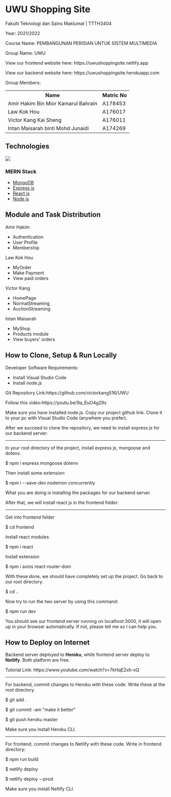 # UWU Shopping Site
<p>Fakulti Teknologi dan Sains Maklumat | TTTH3404</p>
<p>Year: 2021/2022</p>
<p>Course Name: PEMBANGUNAN PERISIAN UNTUK SISTEM MULTIMEDIA </p>
<p>Group Name: UWU</p>
<p>View our frontend website here: https://uwushoppingsite.netlify.app </p>
<p>View our backend website here: https://uwushoppingsite.herokuapp.com </p>
<p>Group Members: </p>
<table>
  <tr>
    <th>Name</th>
    <th>Matric No</th>
  </tr>
  <tr>
    <td>Amir Hakim Bin Mior Kamarul Bahrain</td>
    <td>A178453</td>
  </tr>
  <tr>
    <td>Law Kok Hou</td>
    <td>A176017</td>
  </tr>
  <tr>
    <td>Victor Kang Kai Sheng</td>
    <td>A176011</td>
  </tr>
  <tr>
    <td>Intan Maisarah binti Mohd Junaidi</td>
    <td>A174269</td>
  </tr>
</table>

<h2>Technologies</h2>
<img src="https://www.mindinventory.com/blog/wp-content/uploads/2021/06/mern-stack.png">
<h3>MERN Stack</h3>
<ul>
  <li><a href="https://www.mongodb.com/">MongoDB</a></li>
  <li><a href="https://expressjs.com/">Express js</a></li>
  <li><a href="https://reactjs.org/">React js</a></li>
  <li><a href="https://nodejs.org/en/">Node js</a></li>
</ul>

<h2>Module and Task Distribution</h2>
<p>Amir Hakim</p>
<ul>
  <li>Authentication</li>
  <li>User Profile</li>
  <li>Membership</li>
</ul>
<p>Law Kok Hou</p>
<ul>
  <li>MyOrder</li>
  <li>Make Payment</li>
  <li>View paid orders</li>
</ul>
<p>Victor Kang</p>
<ul>
  <li>HomePage</li>
  <li>NormalStreaming</li>
  <li>AuctionStreaming</li>
</ul>
<p>Intan Maisarah</p>
<ul>
  <li>MyShop</li>
  <li>Products module</li>
  <li>View buyers' orders</li>
</ul>

<h2>How to Clone, Setup & Run Locally</h2>
<p>Developer Software Requirements:</p>
<ul>
  <li>Install Visual Studio Code</li>
  <li>Install node.js</li>
</ul>

<p>Git Repository Link:https://github.com/victorkang516/UWU </p>
<p>Follow this video:https://youtu.be/9a_EuO4g29s </p>

<p>Make sure you have installed node.js. Copy our project github link. Clone it to your pc with Visual Studio Code (anywhere you prefer). </p>

<p>After we succeed to clone the repository, we need to install express js for our backend server:</p>
<hr>

<p>In your root directory of the project, install express js, mongoose and dotenv.</p>
<p>$ npm i express mongoose dotenv</p>

<p>Then install some extension:</p>
<p>$ npm i --save-dev nodemon concurrently</p>

<p>What you are doing is installing the packages for our backend server.</p>

<p>After that, we will install react js in the frontend folder:</p>
<hr>

<p>Get into frontend folder</p>
<p>$ cd frontend</p>

<p>Install react modules</p>
<p>$ npm i react</p>

<p>Install extension</p>
<p>$ npm i axios react-router-dom</p>

<p>With these done, we should have completely set up the project. Go back to our root directory.</p>
<p>$ cd ..</p>

<p>Now try to run the two server by using this command:</p>
<p>$ npm run dev</p>

You should see our frontend server running on localhost:3000, it will open up in your browser automatically. If not, please tell me so I can help you.


<h2>How to Deploy on Internet</h2>
<p>Backend server deployed to <b>Heroku</b>, while frontend server deploy to <b>Netlify</b>.
Both platform are free.</p>

<p>Tutorial Link: https://www.youtube.com/watch?v=7kHqE2xh-xQ</p>

<hr>
<p>For backend, commit changes to Heroku with these code. Write these at the root directory.</p>
<p>$ git add . </p>
<p>$ git commit -am "make it better"</p>
<p>$ git push heroku master</p>

<p>Make sure you install Heroku CLI.</p>

<hr>
<p>For frontend, commit changes to Netlify with these code. Write in frontend directory:</p>
<p>$ npm run build</p>
<p>$ netlify deploy</p>
<p>$ netlify deploy --prod</p>

<p>Make sure you install Netlify CLI.</p>
